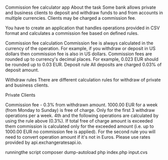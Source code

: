 Commission fee calculator app
About the task
Some bank allows private and business clients to deposit and withdraw funds to and from accounts in multiple currencies. Clients may be charged a commission fee.

You have to create an application that handles operations provided in CSV format and calculates a commission fee based on defined rules.

Commission fee calculation
Commission fee is always calculated in the currency of the operation. For example, if you withdraw or deposit in US dollars then commission fee is also in US dollars.
Commission fees are rounded up to currency's decimal places. For example, 0.023 EUR should be rounded up to 0.03 EUR.
Deposit rule
All deposits are charged 0.03% of deposit amount.

Withdraw rules
There are different calculation rules for withdraw of private and business clients.

Private Clients

Commission fee - 0.3% from withdrawn amount.
1000.00 EUR for a week (from Monday to Sunday) is free of charge. Only for the first 3 withdraw operations per a week. 4th and the following operations are calculated by using the rule above (0.3%). If total free of charge amount is exceeded them commission is calculated only for the exceeded amount (i.e. up to 1000.00 EUR no commission fee is applied).
For the second rule you will need to convert operation amount if it's not in Euros. Please use rates provided by api.exchangeratesapi.io.

runningthe script
composer dump-autoload
php index.php input.cvs
